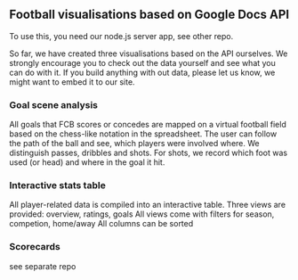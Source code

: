 ## Football visualisations based on Google Docs API

To use this, you need our node.js server app, see other repo.

So far, we have created three visualisations based on the API ourselves. We strongly encourage you to check out the data yourself and see what you can do with it.
If you build anything with out data, please let us know, we might want to embed it to our site.

### Goal scene analysis
All goals that FCB scores or concedes are mapped on a virtual football field based on the chess-like notation in the spreadsheet. The user can follow the path of the ball and see, which players were involved where. We distinguish passes, dribbles and shots. For shots, we record which foot was used (or head) and where in the goal it hit.

### Interactive stats table
All player-related data is compiled into an interactive table.
Three views are provided: overview, ratings, goals
All views come with filters for season, competion, home/away
All columns can be sorted

### Scorecards
see separate repo
